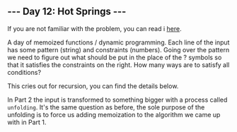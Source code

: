 ## --- Day 12: Hot Springs ---
If you are not familiar with the problem, you can read i [here](https://adventofcode.com/2023/day/12).

A day of memoized functions / dynamic programming. Each line of the input has some pattern (string) and constraints (numbers). Going over the pattern we need to figure out what should be put in the place of the ? symbols so that it satisfies the constraints on the right. How many ways are to satisfy all conditions?

This cries out for recursion, you can find the details below.

In Part 2 the input is transformed to something bigger with a process
called `unfolding`. It's the same question as before, the sole 
purpose of the unfolding is to force us adding memoization to the 
algorithm we came up with in Part 1.

